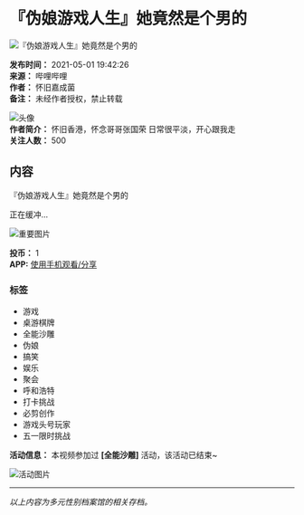 # 『伪娘游戏人生』她竟然是个男的

![『伪娘游戏人生』她竟然是个男的](//i0.hdslb.com/bfs/archive/87707ea97d114c90fce6025101c61ca1992d751e.jpg@518w_290h_1c_!web-video-share-cover.webp)

**发布时间：** 2021-05-01 19:42:26  
**来源：** 哔哩哔哩  
**作者：** 怀旧嘉成菌  
**备注：** 未经作者授权，禁止转载  

![头像](//i0.hdslb.com/bfs/face/9387ae9329faf97144895892250ce04ab132fb08.jpg@96w.webp)  
**作者简介：** 怀旧香港，怀念哥哥张国荣 日常很平淡，开心跟我走  
**关注人数：** 500  

## 内容

『伪娘游戏人生』她竟然是个男的

正在缓冲...

![重要图片](//i0.hdslb.com/bfs/archive/87707ea97d114c90fce6025101c61ca1992d751e.jpg@100w_100h_1c.webp)

**投币：** 1  
**APP:** [使用手机观看/分享](javascript:void\(0\);)  

### 标签
- 游戏
- 桌游棋牌
- 全能沙雕
- 伪娘
- 搞笑
- 娱乐
- 聚会
- 呼和浩特
- 打卡挑战
- 必剪创作
- 游戏头号玩家
- 五一限时挑战

**活动信息：** 本视频参加过 **[全能沙雕]** 活动，该活动已结束~ 

![活动图片](//i0.hdslb.com/bfs/activity-plat/static/3a601dd1789e6bb3868353f4e30ecb10/mn9BOvZjcK_w320_h100.jpg@640w_200h_!web-video-activity-cover.webp)  

---

*以上内容为多元性别档案馆的相关存档。*